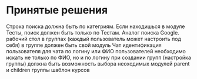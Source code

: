 # Принятые решения

Строка поиска должна быть по категриям. Если находишься в модуле Тесты, поиск должен быть только по Тестам. Аналог поиска Google.
рабочий стол в группах (каждый пользователь может настроить под себя)
в группе должен быть свой модуль Чат 
идентификация пользователя для чата по логину или ФИО
пользователей необходимо искать не только по ФИО, но и по логину 
при создании групп (настройка группы) должна быть возможность выбора неоходимых модулей 
parent  и children группы 
шаблон курсов
